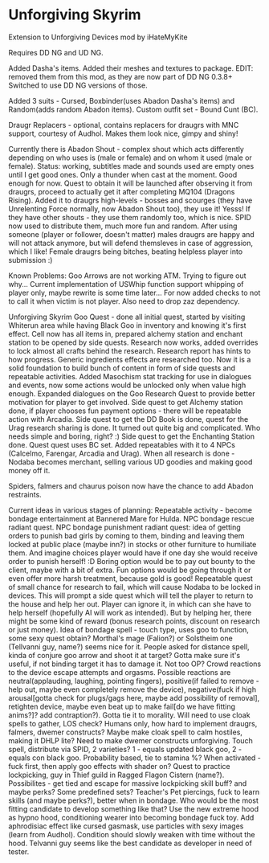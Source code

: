 # Unforgiving Skyrim
Extension to Unforgiving Devices mod by iHateMyKite

Requires DD NG and UD NG.

Added Dasha's items. Added their meshes and textures to package. EDIT: removed them from this mod, as they are now part of DD NG 0.3.8+ Switched to use DD NG versions of those.

Added 3 suits - Cursed, Boxbinder(uses Abadon Dasha's items) and Random(adds random Abadon items).
Custom outfit set - Bound Cunt (BC).

Draugr Replacers - optional, contains replacers for draugrs with MNC support, courtesy of Audhol. Makes them look nice, gimpy and shiny!

Currently there is Abadon Shout - complex shout which acts differently depending on who uses is (male or female) and on whom it used (male or female).
Status: working, subtitles made and sounds used are empty ones until I get good ones. Only a thunder when cast at the moment. Good enough for now.
Quest to obtain it will be launched after observing it from draugrs, proceed to actually get it after completing MQ104 (Dragons Rising).
Added it to draugrs high-levels - bosses and scourges (they have Unrelenting Force normally, now Abadon Shout too), they use it! Yesss! If they have other shouts - they use them randomly too, which is nice. SPID now used to distribute them, much more fun and random.
After using someone (player or follower, doesn't matter) males draugrs are happy and will not attack anymore, but will defend themsleves in case of aggression, which I like! Female draugrs being bitches, beating helpless player into submission :)

Known Problems:
Goo Arrows are not working ATM. Trying to figure out why...
Current implementation of USWhip function support whipping of player only, maybe rewrite is some time later... For now added checks to not to call it when victim is not player. Also need to drop zaz dependency.

Unforgiving Skyrim Goo Quest - done all initial quest, started by visiting Whiterun area while having Black Goo in inventory and knowing it's first effect. Cell now has all items in, prepared alchemy station and enchant station to be opened by side quests.
Research now works, added overrides to lock almost all crafts behind the research.
Research report has hints to how progress.
Generic ingredients effects are researched too.
Now it is a solid foundation to build bunch of content in form of side quests and repeatable activities.
Added Masochism stat tracking for use in dialogues and events, now some actions would be unlocked only when value high enough.
Expanded dialogues on the Goo Research Quest to provide better motivation for player to get involved.
Side quest to get Alchemy station done, if player chooses fun payment options - there will be repeatable action with Arcadia.
Side quest to get the DD Book is done, quest for the Urag research sharing is done. It turned out quite big and complicated. Who needs simple and boring, right? :)
Side quest to get the Enchanting Station done. Quest quest uses BC set. Added repeatables with it to 4 NPCs (Calcelmo, Farengar, Arcadia and Urag).
When all research is done - Nodaba becomes merchant, selling various UD goodies and making good money off it.

Spiders, falmers and chaurus poison now have the chance to add Abadon restraints.

Current ideas in various stages of planning:
Repeatable activity - become bondage entertainment at Bannered Mare  for Hulda.
NPC bondage rescue radiant quest. 
NPC bondage punishment radiant quest: idea of getting orders to punish bad girls by coming to them, binding and leaving them locked at public place (maybe inn?) in stocks or other furniture to humiliate them. And imagine choices player would have if one day she would receive order to punish herself! :D Boring option would be to pay out bounty to the client, maybe with a bit of extra. Fun options would be going through it or even offer more harsh treatment, because gold is good! 
Repeatable quest of small chance for research to fail, which will cause Nodaba to be locked in devices. This will prompt a side quest which will tell the player to return to the house and help her out. Player can ignore it, in which can she have to help herself (hopefully AI will work as intended). But by helping her, there might be some kind of reward (bonus research points, discount on research or just money).
Idea of bondage spell - touch type, uses goo to function, some sexy quest obtain? Morthal's mage (Falion?) or Solstheim one (Tellvanni guy, name?) seems nice for it.
People asked for distance spell, kinda of conjure goo arrow and shoot it at target? Gotta make sure it's useful, if not binding target it has to damage it. Not too OP?
Crowd reactions to the device escape attempts and orgasms. Possible reactions are neutral(applauding, laughing, pointing fingers), positive(if failed to remove - help out, maybe even completely remove the device), negative(fuck if high arousal[gotta check for plugs/gags here, maybe add possibility of removal], retighten device, maybe even beat up to make fail[do we have fitting anims?]? add contraption?). Gotta tie it to morality. Will need to use cloak spells to gather, LOS check? Humans only, how hard to implement draugrs, falmers, dwemer constructs? Maybe make cloak spell to calm hostiles, making it DHLP lite?
Need to make dwemer constructs unforgiving. Touch spell, distribute via SPID, 2 varieties? 1 - equals updated black goo, 2 - equals con black goo. Probability based, tie to stamina %? When activated - fuck first, then apply goo effects with shader on?
Quest to practice lockpicking, guy in Thief guild in Ragged Flagon Cistern (name?). Possibilites - get tied and escape for massive lockpicking skill buff? and maybe perks? Some predefined sets?
Teacher's Pet piercings, fuck to learn skills (and maybe perks?), better when in bondage. Who would be the most fitting candidate to develop something like that?
Use the new extreme hood as hypno hood, conditioning wearer into becoming bondage fuck toy. Add aphrodisiac effect like cursed gasmask, use particles with sexy images (learn from Audhol). Condition should slowly weaken with time without the hood. Telvanni guy seems like the best candidate as developer in need of tester.
